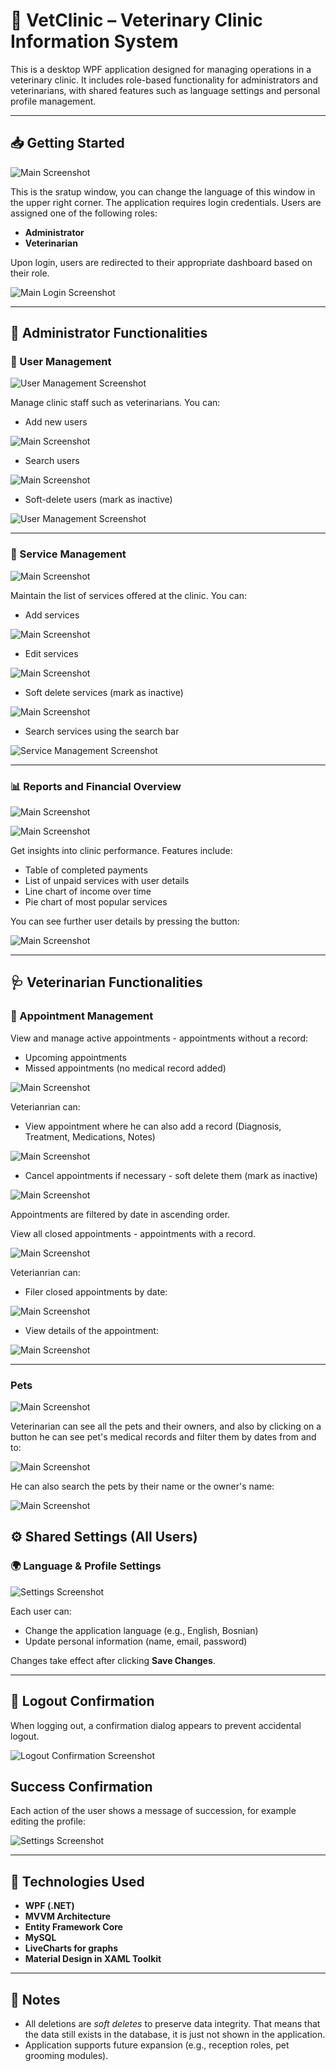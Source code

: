 # 🐾 VetClinic – Veterinary Clinic Information System

This is a desktop WPF application designed for managing operations in a veterinary clinic. It includes role-based functionality for administrators and veterinarians, with shared features such as language settings and personal profile management.

---

## 📥 Getting Started

![Main Screenshot](./Screenshots/main.PNG)

This is the sratup window, you can change the language of this window in the upper right corner. The application requires login credentials. Users are assigned one of the following roles:

* **Administrator**
* **Veterinarian**

Upon login, users are redirected to their appropriate dashboard based on their role.

![Main Login Screenshot](./Screenshots/main_login.PNG)

---

## 👤 Administrator Functionalities

### 🔐 User Management

![User Management Screenshot](./Screenshots/manage_users.PNG)

Manage clinic staff such as veterinarians.
You can:

* Add new users

![Main Screenshot](./Screenshots/manage_users_add.PNG)
  
* Search users

![Main Screenshot](./Screenshots/manage_users_search.PNG)
  
* Soft-delete users (mark as inactive)

![User Management Screenshot](./Screenshots/manage_users_delete.PNG)

---

### 💼 Service Management

![Main Screenshot](./Screenshots/manage_services.PNG)

Maintain the list of services offered at the clinic.
You can:

* Add services

![Main Screenshot](./Screenshots/manage_services_add.PNG)

* Edit services

![Main Screenshot](./Screenshots/manage_services_edit.PNG)

* Soft delete services (mark as inactive)

![Main Screenshot](./Screenshots/manage_services_delete.PNG)

* Search services using the search bar

![Service Management Screenshot](./Screenshots/manage_services_search.PNG)

---

### 📊 Reports and Financial Overview

![Main Screenshot](./Screenshots/reports_1.PNG)

![Main Screenshot](./Screenshots/reports_2.PNG)

Get insights into clinic performance.
Features include:

* Table of completed payments
* List of unpaid services with user details
* Line chart of income over time
* Pie chart of most popular services

You can see further user details by pressing the button:

![Main Screenshot](./Screenshots/reports_user_details.PNG)

---

## 🩺 Veterinarian Functionalities

### 📅 Appointment Management

View and manage active appointments - appointments without a record:
* Upcoming appointments
* Missed appointments (no medical record added)

![Main Screenshot](./Screenshots/active_appointments.PNG)

Veterianrian can:
* View appointment where he can also add a record (Diagnosis, Treatment, Medications, Notes)

![Main Screenshot](./Screenshots/active_appointment_view.PNG)

* Cancel appointments if necessary - soft delete them (mark as inactive)

![Main Screenshot](./Screenshots/active_appointment_delete.PNG)

Appointments are filtered by date in ascending order.


View all closed appointments - appointments with a record.

![Main Screenshot](./Screenshots/closed_appointments.PNG)

Veterianrian can:
* Filer closed appointments by date:

![Main Screenshot](./Screenshots/closed_appointments_filter.PNG)

* View details of the appointment:

![Main Screenshot](./Screenshots/closed_appointments_view.PNG)

---

### Pets

![Main Screenshot](./Screenshots/pets.PNG)

Veterinarian can see all the pets and their owners, and also by clicking on a button he can see pet's medical records and filter them by dates from and to:

![Main Screenshot](./Screenshots/pets_medical_records.PNG)

He can also search the pets by their name or the owner's name:

![Main Screenshot](./Screenshots/pets_search.PNG)

## ⚙️ Shared Settings (All Users)

### 🌍 Language & Profile Settings

![Settings Screenshot](./Screenshots/settings.PNG)

Each user can:

* Change the application language (e.g., English, Bosnian)
* Update personal information (name, email, password)

Changes take effect after clicking **Save Changes**.

---

## 🔐 Logout Confirmation

When logging out, a confirmation dialog appears to prevent accidental logout.

![Logout Confirmation Screenshot](./Screenshots/logout.PNG)

## Success Confirmation

Each action of the user shows a message of succession, for example editing the profile:

![Settings Screenshot](./Screenshots/settings_message.PNG)

---

## 📝 Technologies Used

* **WPF (.NET)**
* **MVVM Architecture**
* **Entity Framework Core**
* **MySQL**
* **LiveCharts for graphs**
* **Material Design in XAML Toolkit**

---

## 📎 Notes

* All deletions are *soft deletes* to preserve data integrity. That means that the data still exists in the database, it is just not shown in the application.
* Application supports future expansion (e.g., reception roles, pet grooming modules).

